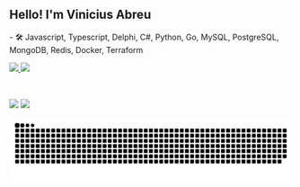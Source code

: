 ## Hello! I'm Vinicius Abreu
<div>
  <p>
    - 🛠️ Javascript, Typescript, Delphi, C#, Python, Go, MySQL, PostgreSQL, MongoDB, Redis, Docker, Terraform<br>
  </p>
  
</div>

<div>
  <a href="https://github.com/vinnedev">
  <img height="160em" src="https://github-readme-stats.vercel.app/api?username=vinnedev&show_icons=true&theme=dark&include_all_commits=true&count_private=false"/>
  <img height="160em" src="https://github-readme-stats.vercel.app/api/top-langs/?username=vinnedev&layout=compact&langs_count=10&theme=dark"/>
</div>
<br>
  
##
 
 <div>  
  <a href="https://medium.com/@vinicius_abreu" target="_blank"><img src="https://img.shields.io/badge/Medium-12100E?style=for-the-badge&logo=medium&logoColor=white" target="_blank"></a>
  <a href="https://www.linkedin.com/in/vs-abreu/" target="_blank"><img src="https://img.shields.io/badge/-LinkedIn-%230077B5?style=for-the-badge&logo=linkedin&logoColor=white" target="_blank"></a>     
</div> 
  
![Snake animation](https://raw.githubusercontent.com/Platane/snk/output/github-contribution-grid-snake.svg)
  
